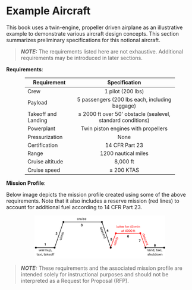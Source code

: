# Example Aircraft

This book uses a twin-engine, propeller driven airplane as an illustrative example 
to demonstrate various aircraft design concepts. This section summarizes preliminary
specifications for this notional aircraft.

> **_NOTE:_** The requirements listed here are not exhaustive. Additional requirements 
> may be introduced in later sections.

**Requirements**:

<div style="width:80%; margin: auto;">

Requirement | Specification
------- | :-------:
Crew | 1 pilot (200 lbs)                              
Payload | 5 passengers (200 lbs each, including baggage) 
Takeoff and Landing | $\leq$ 2000 ft over 50' obstacle (sealevel, standard conditions)
Powerplant | Twin piston engines with propellers
Pressurization | None
Certification | 14 CFR Part 23
Range | 1200 nautical miles
Cruise altitude | 8,000 ft
Cruise speed | $\geq$ 200 KTAS
</div>

**Mission Profile**:

Below image depicts the mission profile created using some of the above requirements. Note that
it also includes a reserve mission (red lines) to account for additional fuel according to 14 CFR Part 23.

<div style="width:70%; margin: auto;">

![logos](images/mission_profile.png)
</div>

> **_NOTE:_** These requirements and the associated mission profile are intended solely for
instructional purposes and should not be interpreted as a Request for Proposal (RFP).